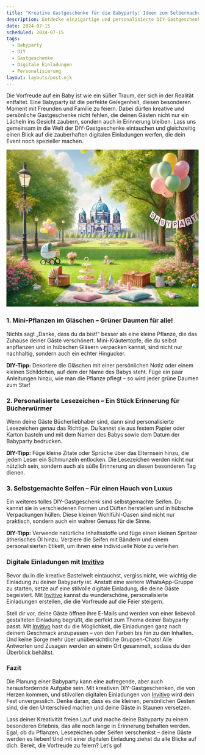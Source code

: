 ```yaml
---
title: "Kreative Gastgeschenke für die Babyparty: Ideen zum Selbermachen"
description: Entdecke einzigartige und personalisierte DIY-Gastgeschenke für deine Babyparty, die deinen Gästen ein Lächeln ins Gesicht zaubern werden. Ergänze deine Feier mit stilvollen digitalen Einladungen!
date: 2024-07-15
scheduled: 2024-07-15
tags:
  - Babyparty
  - DIY
  - Gastgeschenke
  - Digitale Einladungen
  - Personalisierung
layout: layouts/post.njk
---
```


Die Vorfreude auf ein Baby ist wie ein süßer Traum, der sich in der Realität entfaltet. Eine Babyparty ist die perfekte Gelegenheit, diesen besonderen Moment mit Freunden und Familie zu feiern. Dabei dürfen kreative und persönliche Gastgeschenke nicht fehlen, die deinen Gästen nicht nur ein Lächeln ins Gesicht zaubern, sondern auch in Erinnerung bleiben. Lass uns gemeinsam in die Welt der DIY-Gastgeschenke eintauchen und gleichzeitig einen Blick auf die zauberhaften digitalen Einladungen werfen, die dein Event noch spezieller machen.

![Babyparty-Gastgeschenke DIY](/img/picnic-park.webp)

### 1. **Mini-Pflanzen im Gläschen – Grüner Daumen für alle!**

Nichts sagt „Danke, dass du da bist!“ besser als eine kleine Pflanze, die das Zuhause deiner Gäste verschönert. Mini-Kräutertöpfe, die du selbst anpflanzen und in hübschen Gläsern verpacken kannst, sind nicht nur nachhaltig, sondern auch ein echter Hingucker.

**DIY-Tipp:** Dekoriere die Gläschen mit einer persönlichen Notiz oder einem kleinen Schildchen, auf dem der Name des Babys steht. Füge ein paar Anleitungen hinzu, wie man die Pflanze pflegt – so wird jeder grüne Daumen zum Star!

### 2. **Personalisierte Lesezeichen – Ein Stück Erinnerung für Bücherwürmer**

Wenn deine Gäste Bücherliebhaber sind, dann sind personalisierte Lesezeichen genau das Richtige. Du kannst sie aus festem Papier oder Karton basteln und mit dem Namen des Babys sowie dem Datum der Babyparty bedrucken.

**DIY-Tipp:** Füge kleine Zitate oder Sprüche über das Elternsein hinzu, die jedem Leser ein Schmunzeln entlocken. Die Lesezeichen werden nicht nur nützlich sein, sondern auch als süße Erinnerung an diesen besonderen Tag dienen.

### 3. **Selbstgemachte Seifen – Für einen Hauch von Luxus**

Ein weiteres tolles DIY-Gastgeschenk sind selbstgemachte Seifen. Du kannst sie in verschiedenen Formen und Düften herstellen und in hübsche Verpackungen hüllen. Diese kleinen Wohlfühl-Oasen sind nicht nur praktisch, sondern auch ein wahrer Genuss für die Sinne.

**DIY-Tipp:** Verwende natürliche Inhaltsstoffe und füge einen kleinen Spritzer ätherisches Öl hinzu. Verziere die Seifen mit Bändern und einem personalisierten Etikett, um ihnen eine individuelle Note zu verleihen.

### **Digitale Einladungen mit [Invitivo](https://invitivo.com/create)**

Bevor du in die kreative Bastelwelt eintauchst, vergiss nicht, wie wichtig die Einladung zu deiner Babyparty ist. Anstatt eine weitere WhatsApp-Gruppe zu starten, setze auf eine stilvolle digitale Einladung, die deine Gäste begeistert. Mit [Invitivo](https://invitivo.com/) kannst du wunderschöne, personalisierte Einladungen erstellen, die die Vorfreude auf die Feier steigern.

Stell dir vor, deine Gäste öffnen ihre E-Mails und werden von einer liebevoll gestalteten Einladung begrüßt, die perfekt zum Thema deiner Babyparty passt. Mit [Invitivo](https://invitivo.com/) hast du die Möglichkeit, die Einladungen ganz nach deinem Geschmack anzupassen – von den Farben bis hin zu den Inhalten. Und keine Sorge mehr über unübersichtliche Gruppen-Chats! Alle Antworten und Zusagen werden an einem Ort gesammelt, sodass du den Überblick behältst.

### **Fazit**

Die Planung einer Babyparty kann eine aufregende, aber auch herausfordernde Aufgabe sein. Mit kreativen DIY-Gastgeschenken, die von Herzen kommen, und stilvollen digitalen Einladungen von [Invitivo](https://invitivo.com/) wird dein Fest unvergesslich. Denke daran, dass es die kleinen, persönlichen Gesten sind, die den Unterschied machen und deine Gäste in Staunen versetzen.

Lass deiner Kreativität freien Lauf und mache deine Babyparty zu einem besonderen Erlebnis, das alle noch lange in Erinnerung behalten werden. Egal, ob du Pflanzen, Lesezeichen oder Seifen verschenkst – deine Gäste werden es lieben! Und mit einer digitalen Einladung ziehst du alle Blicke auf dich. Bereit, die Vorfreude zu feiern? Let’s go!
